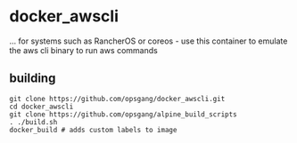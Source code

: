 # docker_awscli
... for systems such as RancherOS or coreos - use this container to emulate the aws cli binary to run aws commands

## building

    git clone https://github.com/opsgang/docker_awscli.git
    cd docker_awscli
    git clone https://github.com/opsgang/alpine_build_scripts
    . ./build.sh
    docker_build # adds custom labels to image
